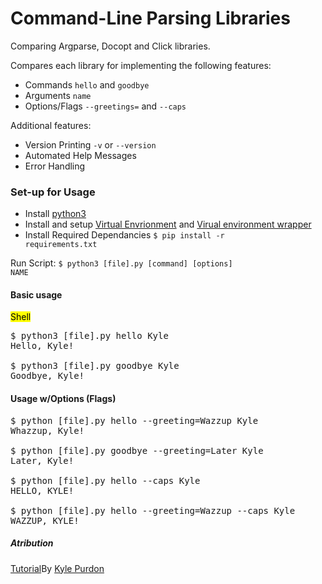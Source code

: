 # Command-Line Parsing Libraries
Comparing Argparse, Docopt and Click libraries.

Compares each library for implementing the following features:

* Commands <code>hello</code> and <code>goodbye</code>
* Arguments <code>name</code>
* Options/Flags <code>--greetings=<str></code> and <code>--caps</code>

Additional features:

* Version Printing <code>-v</code> or <code>--version</code>
* Automated Help Messages
* Error Handling


### Set-up for Usage

* Install [python3](https://www.python.org)
* Install and setup [Virtual
  Envrionment](http://docs.python-guide.org/en/latest/dev/virtualenvs/) and [Virual environment
  wrapper](https://virtualenvwrapper.readthedocs.io/en/latest/install.html)
* Install Required Dependancies
        <code>$ pip install -r requirements.txt</code>  

Run Script:
        <code>$ python3 [file].py [command] [options] NAME</code>


#### Basic usage
<mark>Shell</mark>
<pre>
$ python3 [file].py hello Kyle
Hello, Kyle!

$ python3 [file].py goodbye Kyle
Goodbye, Kyle!
</pre>
#### Usage w/Options (Flags)
<pre>
$ python [file].py hello --greeting=Wazzup Kyle
Whazzup, Kyle!

$ python [file].py goodbye --greeting=Later Kyle
Later, Kyle!

$ python [file].py hello --caps Kyle
HELLO, KYLE!

$ python [file].py hello --greeting=Wazzup --caps Kyle
WAZZUP, KYLE!
</pre>

##### Atribution
[Tutorial](https://realpython.com/comparing-python-command-line-parsing-libraries-argparse-docopt-click/)By [Kyle
Purdon](https://realpython.com/comparing-python-command-line-parsing-libraries-argparse-docopt-click/#author)




